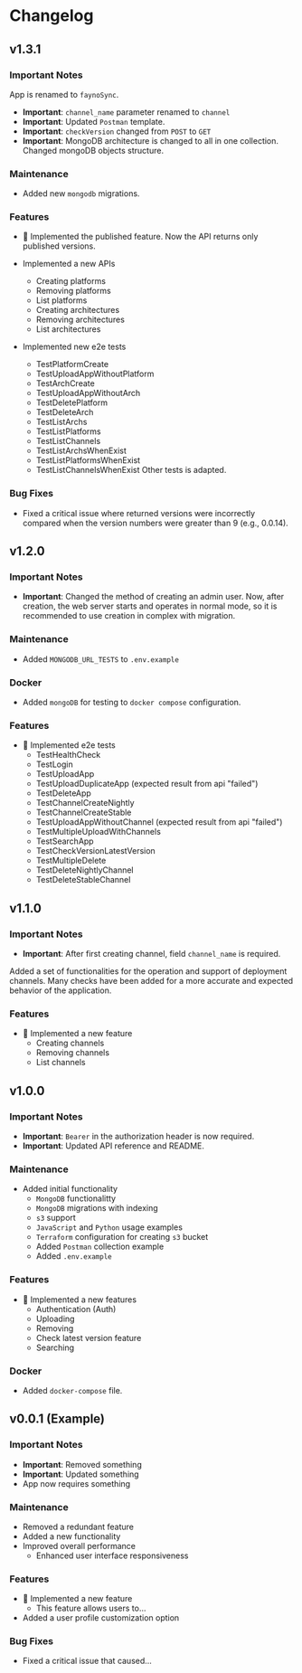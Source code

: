 # Changelog

## v1.3.1

### Important Notes

App is renamed to `faynoSync`.

- **Important**: `channel_name` parameter renamed to `channel`
- **Important**: Updated `Postman` template.
- **Important**: `checkVersion` changed from `POST` to `GET`
- **Important**: MongoDB architecture is changed to all in one collection. Changed mongoDB objects structure.

### Maintenance

- Added new `mongodb` migrations.

### Features

- :tada: Implemented the published feature. Now the API returns only published versions.

- Implemented a new APIs
    - Creating platforms
    - Removing platforms
    - List platforms
    - Creating architectures
    - Removing architectures
    - List architectures

- Implemented new e2e tests
    - TestPlatformCreate
    - TestUploadAppWithoutPlatform
    - TestArchCreate
    - TestUploadAppWithoutArch
    - TestDeletePlatform
    - TestDeleteArch
    - TestListArchs
    - TestListPlatforms
    - TestListChannels
    - TestListArchsWhenExist
    - TestListPlatformsWhenExist
    - TestListChannelsWhenExist
    Other tests is adapted.

### Bug Fixes

- Fixed a critical issue where returned versions were incorrectly compared when the version numbers were greater than 9 (e.g., 0.0.14).

## v1.2.0

### Important Notes

- **Important**: Changed the method of creating an admin user. Now, after creation, the web server starts and operates in normal mode, so it is recommended to use creation in complex with migration.

### Maintenance

- Added `MONGODB_URL_TESTS` to `.env.example`

### Docker
- Added `mongoDB` for testing to `docker compose` configuration.

### Features

- :tada: Implemented e2e tests
    - TestHealthCheck
    - TestLogin
    - TestUploadApp
    - TestUploadDuplicateApp (expected result from api "failed")
    - TestDeleteApp
    - TestChannelCreateNightly
    - TestChannelCreateStable
    - TestUploadAppWithoutChannel (expected result from api "failed")
    - TestMultipleUploadWithChannels
    - TestSearchApp
    - TestCheckVersionLatestVersion
    - TestMultipleDelete
    - TestDeleteNightlyChannel
    - TestDeleteStableChannel

## v1.1.0

### Important Notes

- **Important**: After first creating channel, field `channel_name` is required.

Added a set of functionalities for the operation and support of deployment channels.
Many checks have been added for a more accurate and expected behavior of the application.

### Features

- :tada: Implemented a new feature
    - Creating channels
    - Removing channels
    - List channels

## v1.0.0

### Important Notes

- **Important**: `Bearer` in the authorization header is now required.
- **Important**: Updated API reference and README.

### Maintenance

- Added initial functionality
    - `MongoDB` functionalitty
    - `MongoDB` migrations with indexing
    - `s3` support
    - `JavaScript` and `Python` usage examples
    - `Terraform` configuration for creating `s3` bucket
    - Added `Postman` collection example
    - Added `.env.example`


### Features

- :tada: Implemented a new features
    - Authentication (Auth)
    - Uploading
    - Removing
    - Check latest version feature
    - Searching

### Docker

- Added `docker-compose` file.

## v0.0.1 (Example)

### Important Notes

- **Important**: Removed something
- **Important**: Updated something
- App now requires something

### Maintenance

- Removed a redundant feature
- Added a new functionality
- Improved overall performance
    - Enhanced user interface responsiveness

### Features

- :tada: Implemented a new feature
    - This feature allows users to...
- Added a user profile customization option

### Bug Fixes

- Fixed a critical issue that caused...